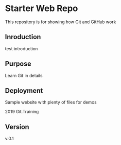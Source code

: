 # Starter Web Repo

This repository is for showing how Git and GitHub work

## Inroduction

test introduction

## Purpose

Learn Git in details

## Deployment


Sample website with plenty of files for demos

2019 Git.Training

## Version

v.0.1
